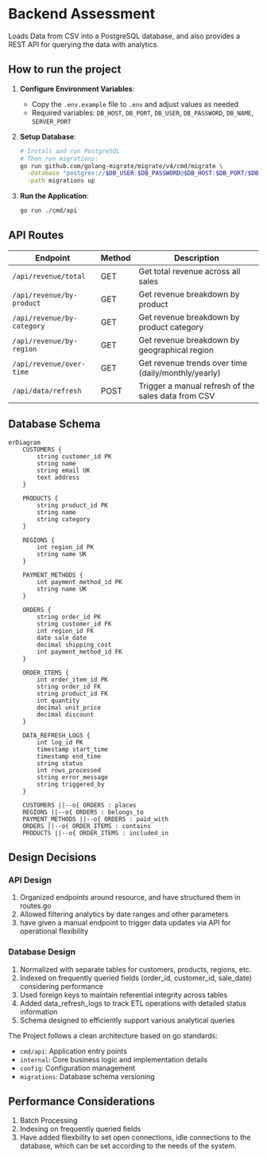 # Backend Assessment

Loads Data from CSV into a PostgreSQL database, and also provides a REST API for querying the data with analytics.

## How to run the project

1. **Configure Environment Variables**:
   - Copy the `.env.example` file to `.env` and adjust values as needed
   - Required variables: `DB_HOST`, `DB_PORT`, `DB_USER`, `DB_PASSWORD`, `DB_NAME`, `SERVER_PORT`

2. **Setup Database**:
   ```sh
   # Install and run PostgreSQL
   # Then run migrations:
   go run github.com/golang-migrate/migrate/v4/cmd/migrate \
     -database "postgres://$DB_USER:$DB_PASSWORD@$DB_HOST:$DB_PORT/$DB_NAME?sslmode=disable" \
     -path migrations up
   ```

3. **Run the Application**:
   ```sh
   go run ./cmd/api
   ```

## API Routes

| Endpoint | Method | Description |
|----------|--------|-------------|
| `/api/revenue/total` | GET | Get total revenue across all sales |
| `/api/revenue/by-product` | GET | Get revenue breakdown by product |
| `/api/revenue/by-category` | GET | Get revenue breakdown by product category |
| `/api/revenue/by-region` | GET | Get revenue breakdown by geographical region |
| `/api/revenue/over-time` | GET | Get revenue trends over time (daily/monthly/yearly) |
| `/api/data/refresh` | POST | Trigger a manual refresh of the sales data from CSV |

## Database Schema

```mermaid
erDiagram
    CUSTOMERS {
        string customer_id PK
        string name
        string email UK
        text address
    }
    
    PRODUCTS {
        string product_id PK
        string name
        string category
    }
    
    REGIONS {
        int region_id PK
        string name UK
    }
    
    PAYMENT_METHODS {
        int payment_method_id PK
        string name UK
    }
    
    ORDERS {
        string order_id PK
        string customer_id FK
        int region_id FK
        date sale_date
        decimal shipping_cost
        int payment_method_id FK
    }
    
    ORDER_ITEMS {
        int order_item_id PK
        string order_id FK
        string product_id FK
        int quantity
        decimal unit_price
        decimal discount
    }
    
    DATA_REFRESH_LOGS {
        int log_id PK
        timestamp start_time
        timestamp end_time
        string status
        int rows_processed
        string error_message
        string triggered_by
    }
    
    CUSTOMERS ||--o{ ORDERS : places
    REGIONS ||--o{ ORDERS : belongs_to
    PAYMENT_METHODS ||--o{ ORDERS : paid_with
    ORDERS ||--o{ ORDER_ITEMS : contains
    PRODUCTS ||--o{ ORDER_ITEMS : included_in
```

## Design Decisions

### API Design

1. Organized endpoints around resource, and have structured them in routes.go
2. Allowed filtering analytics by date ranges and other parameters
3. have given a manual endpoint to trigger data updates via API for operational flexibility

### Database Design

1. Normalized with separate tables for customers, products, regions, etc.
2. Indexed on frequently queried fields (order_id, customer_id, sale_date) considering performance
3. Used foreign keys to maintain referential integrity across tables
4. Added data_refresh_logs to track ETL operations with detailed status information
5. Schema designed to efficiently support various analytical queries

The Project follows a clean architecture based on go standards:
- `cmd/api`: Application entry points
- `internal`: Core business logic and implementation details
- `config`: Configuration management
- `migrations`: Database schema versioning

## Performance Considerations

1. Batch Processing
2. Indexing on frequently queried fields
3. Have added fliexbility to set open connections, idle connections to the database, which can be set according to the needs of the system.